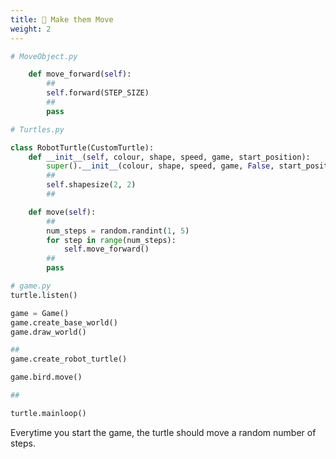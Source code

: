 ```yaml
---
title: 🏃 Make them Move
weight: 2
---
```


```python
# MoveObject.py

    def move_forward(self):
        ##
        self.forward(STEP_SIZE)
        ##
        pass
```

```python
# Turtles.py

class RobotTurtle(CustomTurtle):
    def __init__(self, colour, shape, speed, game, start_position):
        super().__init__(colour, shape, speed, game, False, start_position)
        ##
        self.shapesize(2, 2)
        ##

    def move(self):
        ##
        num_steps = random.randint(1, 5)
        for step in range(num_steps):
            self.move_forward()
        ##
        pass
```

```python
# game.py
turtle.listen()

game = Game()
game.create_base_world()
game.draw_world()

##
game.create_robot_turtle()

game.bird.move()

##

turtle.mainloop()
```

Everytime you start the game, the turtle should move a random number of steps.
